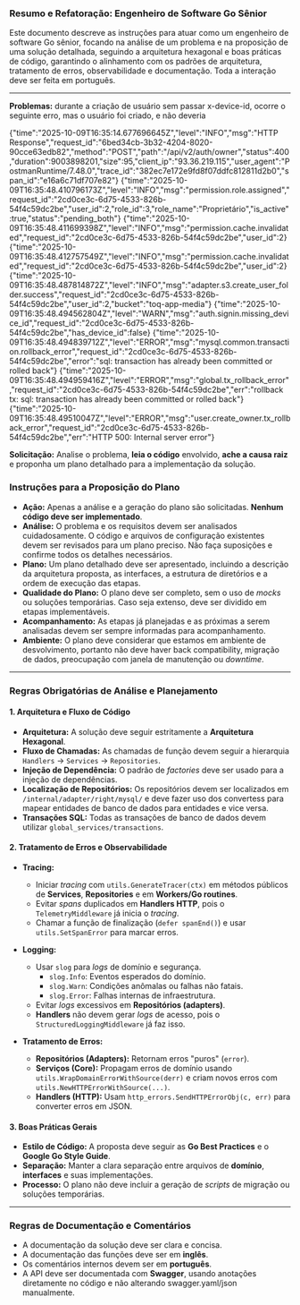### Resumo e Refatoração: Engenheiro de Software Go Sênior

Este documento descreve as instruções para atuar como um engenheiro de software Go sênior, focando na análise de um problema e na proposição de uma solução detalhada, seguindo a arquitetura hexagonal e boas práticas de código, garantindo o alinhamento com os padrões de arquitetura, tratamento de erros, observabilidade e documentação. Toda a interação deve ser feita em português.

---

**Problemas:**
durante a criação de usuário sem passar x-device-id, ocorre o seguinte erro, mas o usuário foi criado, e não deveria

{"time":"2025-10-09T16:35:14.677696645Z","level":"INFO","msg":"HTTP Response","request_id":"6bed34cb-3b32-4204-8020-90cce63edb82","method":"POST","path":"/api/v2/auth/owner","status":400,"duration":9003898201,"size":95,"client_ip":"93.36.219.115","user_agent":"PostmanRuntime/7.48.0","trace_id":"382ec7e172e9fd8f07ddfc812811d2b0","span_id":"e16a6c71df707e82"}
{"time":"2025-10-09T16:35:48.410796173Z","level":"INFO","msg":"permission.role.assigned","request_id":"2cd0ce3c-6d75-4533-826b-54f4c59dc2be","user_id":2,"role_id":3,"role_name":"Proprietário","is_active":true,"status":"pending_both"}
{"time":"2025-10-09T16:35:48.411699398Z","level":"INFO","msg":"permission.cache.invalidated","request_id":"2cd0ce3c-6d75-4533-826b-54f4c59dc2be","user_id":2}
{"time":"2025-10-09T16:35:48.412757549Z","level":"INFO","msg":"permission.cache.invalidated","request_id":"2cd0ce3c-6d75-4533-826b-54f4c59dc2be","user_id":2}
{"time":"2025-10-09T16:35:48.487814872Z","level":"INFO","msg":"adapter.s3.create_user_folder.success","request_id":"2cd0ce3c-6d75-4533-826b-54f4c59dc2be","user_id":2,"bucket":"toq-app-media"}
{"time":"2025-10-09T16:35:48.494562804Z","level":"WARN","msg":"auth.signin.missing_device_id","request_id":"2cd0ce3c-6d75-4533-826b-54f4c59dc2be","has_device_id":false}
{"time":"2025-10-09T16:35:48.494839712Z","level":"ERROR","msg":"mysql.common.transaction.rollback_error","request_id":"2cd0ce3c-6d75-4533-826b-54f4c59dc2be","error":"sql: transaction has already been committed or rolled back"}
{"time":"2025-10-09T16:35:48.494959416Z","level":"ERROR","msg":"global.tx_rollback_error","request_id":"2cd0ce3c-6d75-4533-826b-54f4c59dc2be","err":"rollback tx: sql: transaction has already been committed or rolled back"}
{"time":"2025-10-09T16:35:48.49510047Z","level":"ERROR","msg":"user.create_owner.tx_rollback_error","request_id":"2cd0ce3c-6d75-4533-826b-54f4c59dc2be","err":"HTTP 500: Internal server error"}


**Solicitação:** Analise o problema, **leia o código** envolvido, **ache a causa raiz** e proponha um plano detalhado para a implementação da solução. 

### **Instruções para a Proposição do Plano**

- **Ação:** Apenas a análise e a geração do plano são solicitadas. **Nenhum código deve ser implementado**.
- **Análise:** O problema e os requisitos devem ser analisados cuidadosamente. O código e arquivos de configuração existentes devem ser revisados para um plano preciso. Não faça suposições e confirme todos os detalhes necessários.
- **Plano:** Um plano detalhado deve ser apresentado, incluindo a descrição da arquitetura proposta, as interfaces, a estrutura de diretórios e a ordem de execução das etapas.
- **Qualidade do Plano:** O plano deve ser completo, sem o uso de _mocks_ ou soluções temporárias. Caso seja extenso, deve ser dividido em etapas implementáveis.
- **Acompanhamento:** As etapas já planejadas e as próximas a serem analisadas devem ser sempre informadas para acompanhamento.
- **Ambiente:** O plano deve considerar que estamos em ambiente de desvolvimento, portanto não deve haver back compatibility, migração de dados, preocupação com janela de manutenção ou _downtime_.

---

### **Regras Obrigatórias de Análise e Planejamento**

#### 1. Arquitetura e Fluxo de Código
- **Arquitetura:** A solução deve seguir estritamente a **Arquitetura Hexagonal**.
- **Fluxo de Chamadas:** As chamadas de função devem seguir a hierarquia `Handlers` → `Services` → `Repositories`.
- **Injeção de Dependência:** O padrão de _factories_ deve ser usado para a injeção de dependências.
- **Localização de Repositórios:** Os repositórios devem ser localizados em `/internal/adapter/right/mysql/` e deve fazer uso dos convertess para mapear entidades de banco de dados para entidades e vice versa.
- **Transações SQL:** Todas as transações de banco de dados devem utilizar `global_services/transactions`.


#### 2. Tratamento de Erros e Observabilidade

- **Tracing:**
  - Iniciar _tracing_ com `utils.GenerateTracer(ctx)` em métodos públicos de **Services**, **Repositories** e em **Workers/Go routines**.
  - Evitar _spans_ duplicados em **Handlers HTTP**, pois o `TelemetryMiddleware` já inicia o _tracing_.
  - Chamar a função de finalização (`defer spanEnd()`) e usar `utils.SetSpanError` para marcar erros.

- **Logging:**
  - Usar `slog` para _logs_ de domínio e segurança.
    - `slog.Info`: Eventos esperados do domínio.
    - `slog.Warn`: Condições anômalas ou falhas não fatais.
    - `slog.Error`: Falhas internas de infraestrutura.
  - Evitar _logs_ excessivos em **Repositórios (adapters)**.
  - **Handlers** não devem gerar _logs_ de acesso, pois o `StructuredLoggingMiddleware` já faz isso.

- **Tratamento de Erros:**
  - **Repositórios (Adapters):** Retornam erros "puros" (`error`).
  - **Serviços (Core):** Propagam erros de domínio usando `utils.WrapDomainErrorWithSource(derr)` e criam novos erros com `utils.NewHTTPErrorWithSource(...)`.
  - **Handlers (HTTP):** Usam `http_errors.SendHTTPErrorObj(c, err)` para converter erros em JSON.

#### 3. Boas Práticas Gerais
- **Estilo de Código:** A proposta deve seguir as **Go Best Practices** e o **Google Go Style Guide**.
- **Separação:** Manter a clara separação entre arquivos de **domínio**, **interfaces** e suas implementações.
- **Processo:** O plano não deve incluir a geração de _scripts_ de migração ou soluções temporárias.

---

### **Regras de Documentação e Comentários**

- A documentação da solução deve ser clara e concisa.
- A documentação das funções deve ser em **inglês**.
- Os comentários internos devem ser em **português**.
- A API deve ser documentada com **Swagger**, usando anotações diretamente no código e não alterando swagger.yaml/json manualmente.